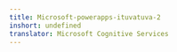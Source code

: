 ```yaml
---
title: Microsoft-powerapps-ituvatuva-2
inshort: undefined
translator: Microsoft Cognitive Services
---
```




